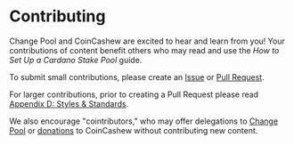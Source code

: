 <!-- September 5, 2025 - GitHub automatically displays files named /.github/Contributing.* on the main page
 of the the repository. The Docusaurus sidebar for the How to Set Up a Cardano Stake Pool guide displays the
 ../docs/Contribute.mdx file. Synchronize the content in the Contributing.md file with the content in the
 ../docs/Contribute.mdx file. -->

# Contributing

Change Pool and CoinCashew are excited to hear and learn from you! Your contributions of content benefit others who may read and use the *How to Set Up a Cardano Stake Pool* guide.

To submit small contributions, please create an [Issue](https://github.com/ChangePool/CardanoSPOGuide/issues) or [Pull Request](https://github.com/ChangePool/CardanoSPOGuide/pulls).

For larger contributions, prior to creating a Pull Request please read [Appendix D: Styles & Standards](https://coincashew.io/spo/AppendixD).

We also encourage "cointributors," who may offer delegations to [Change Pool](https://coincashew.io/) or [donations](https://cointr.ee/coincashew) to CoinCashew without contributing new content.


